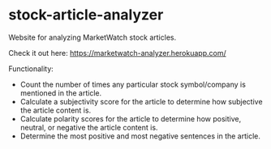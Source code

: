 # stock-article-analyzer

Website for analyzing MarketWatch stock articles.

Check it out here: https://marketwatch-analyzer.herokuapp.com/

Functionality:
- Count the number of times any particular stock symbol/company is mentioned in the article.
- Calculate a subjectivity score for the article to determine how subjective the article content is.
- Calculate polarity scores for the article to determine how positive, neutral, or negative the article content is.
- Determine the most positive and most negative sentences in the article.
